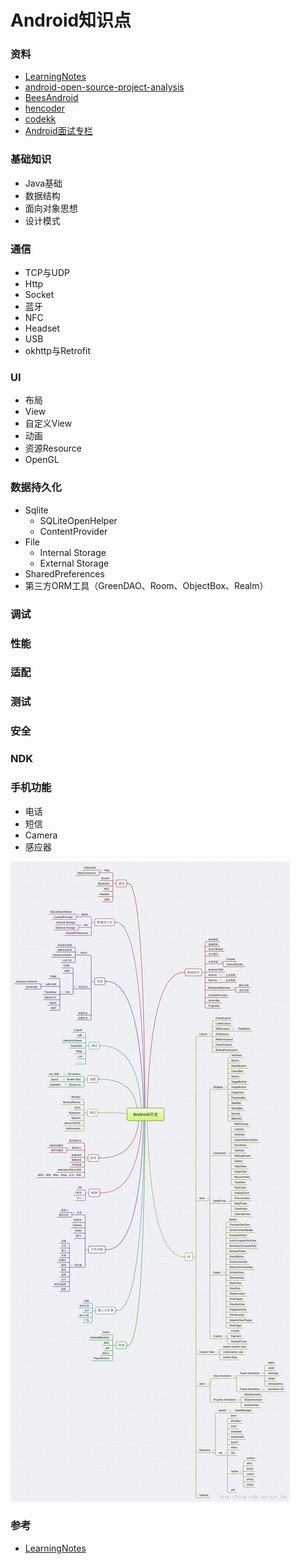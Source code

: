 # Android知识点

### 资料
* [LearningNotes](https://github.com/francistao/LearningNotes)
* [android-open-source-project-analysis](https://github.com/guoxiaoxing/android-open-source-project-analysis)
* [BeesAndroid](https://github.com/BeesAndroid/BeesAndroid)
* [hencoder](http://hencoder.com/)
* [codekk](http://a.codekk.com/)
* [Android面试专栏](https://zhuanlan.zhihu.com/androidinterview)

### 基础知识
* Java基础
* 数据结构
* 面向对象思想
* 设计模式

### 通信
* TCP与UDP
* Http
* Socket
* 蓝牙
* NFC
* Headset
* USB
* okhttp与Retrofit

### UI
* 布局
* View
* 自定义View
* 动画
* 资源Resource
* OpenGL

### 数据持久化
* Sqlite
	* SQLiteOpenHelper
	* ContentProvider 
* File
	* Internal Storage
	* External Storage 
* SharedPreferences
* 第三方ORM工具（GreenDAO、Room、ObjectBox、Realm）

### 调试

### 性能

### 适配

### 测试

### 安全

### NDK

### 手机功能
* 电话
* 短信
* Camera
* 感应器

![](../../images/Android开发知识体系.jpg)


### 参考
* [LearningNotes](https://github.com/francistao/LearningNotes)